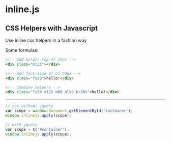 # inline.js
CSS Helpers with Javascript
-------

Use inline css helpers in a fashion way

Some formulas:
```html
<!-- Add margin-top of 25px -->
<div class="mt25"></div>
```
```html
<!-- Add font-size of of 50px -->
<div class="fs50">hello!</div>
```
```html
<!-- Combine helpers -->
<div class="fs50 mt25 mb0 ml50 br30%">hello!</div>
```

-------
```js
// use without jquery
var scope = window.document.getElementById('container');
window.inlinejs.apply(scope);

// with jquery
var scope = $('#container');
window.inlinejs.apply(scope);
```

